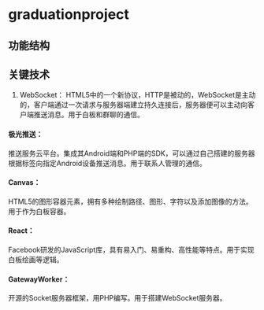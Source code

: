 # graduationproject
## 功能结构

## 关键技术
1. WebSocket：
HTML5中的一个新协议，HTTP是被动的，WebSocket是主动的，客户端通过一次请求与服务器端建立持久连接后，服务器便可以主动向客户端推送消息。用于白板和群聊的通信。
#### 极光推送：
推送服务云平台。集成其Android端和PHP端的SDK，可以通过自己搭建的服务器根据标签向指定Android设备推送消息。用于联系人管理的通信。
#### Canvas：
HTML5的图形容器元素，拥有多种绘制路径、图形、字符以及添加图像的方法。用于作为白板容器。
#### React：
Facebook研发的JavaScript库，具有易入门、易重构、高性能等特点。用于实现白板绘画等逻辑。
#### GatewayWorker：
开源的Socket服务器框架，用PHP编写。用于搭建WebSocket服务器。



